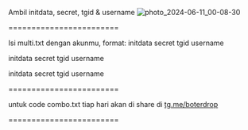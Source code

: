 Ambil initdata, secret, tgid & username
![photo_2024-06-11_00-08-30](https://github.com/andraz404/combo-pix3lverse/assets/169606426/023c0360-2427-4347-a4cb-06c025ba6f0e)

========================

Isi multi.txt dengan akunmu, format:
initdata
secret
tgid
username

initdata 
secret 
tgid 
username 
 
initdata 
secret 
tgid 
username 

========================

untuk code combo.txt tiap hari akan di share di [tg.me/boterdrop](https://t.me/boterdrop)

========================
